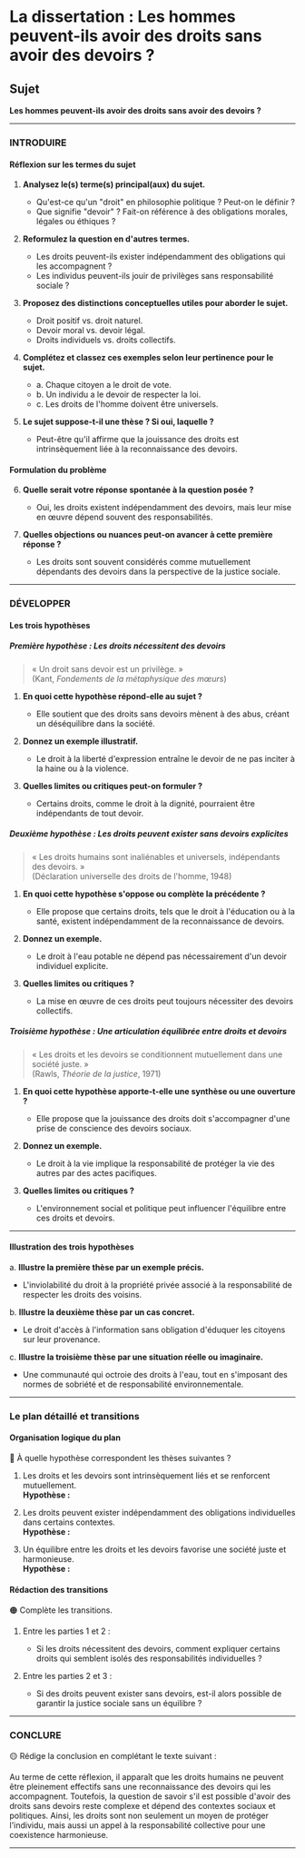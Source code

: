 # La dissertation : Les hommes peuvent-ils avoir des droits sans avoir des devoirs ?

## Sujet
**Les hommes peuvent-ils avoir des droits sans avoir des devoirs ?**

---

### INTRODUIRE

#### Réflexion sur les termes du sujet

1. **Analysez le(s) terme(s) principal(aux) du sujet.** 
   - Qu'est-ce qu'un "droit" en philosophie politique ? Peut-on le définir ?
   - Que signifie "devoir" ? Fait-on référence à des obligations morales, légales ou éthiques ?

2. **Reformulez la question en d'autres termes.**
   - Les droits peuvent-ils exister indépendamment des obligations qui les accompagnent ? 
   - Les individus peuvent-ils jouir de privilèges sans responsabilité sociale ?

3. **Proposez des distinctions conceptuelles utiles pour aborder le sujet.**
   - Droit positif vs. droit naturel.
   - Devoir moral vs. devoir légal.
   - Droits individuels vs. droits collectifs.

4. **Complétez et classez ces exemples selon leur pertinence pour le sujet.**
   - a. Chaque citoyen a le droit de vote.
   - b. Un individu a le devoir de respecter la loi.
   - c. Les droits de l'homme doivent être universels.

5. **Le sujet suppose-t-il une thèse ? Si oui, laquelle ?**
   - Peut-être qu'il affirme que la jouissance des droits est intrinsèquement liée à la reconnaissance des devoirs.

#### Formulation du problème

6. **Quelle serait votre réponse spontanée à la question posée ?**
   - Oui, les droits existent indépendamment des devoirs, mais leur mise en œuvre dépend souvent des responsabilités.

7. **Quelles objections ou nuances peut-on avancer à cette première réponse ?**
   - Les droits sont souvent considérés comme mutuellement dépendants des devoirs dans la perspective de la justice sociale.

---

### DÉVELOPPER

#### Les trois hypothèses

##### Première hypothèse : Les droits nécessitent des devoirs

> « Un droit sans devoir est un privilège. »  
> (Kant, *Fondements de la métaphysique des mœurs*)

1. **En quoi cette hypothèse répond-elle au sujet ?**
   - Elle soutient que des droits sans devoirs mènent à des abus, créant un déséquilibre dans la société.

2. **Donnez un exemple illustratif.**
   - Le droit à la liberté d'expression entraîne le devoir de ne pas inciter à la haine ou à la violence.

3. **Quelles limites ou critiques peut-on formuler ?**
   - Certains droits, comme le droit à la dignité, pourraient être indépendants de tout devoir.

##### Deuxième hypothèse : Les droits peuvent exister sans devoirs explicites

> « Les droits humains sont inaliénables et universels, indépendants des devoirs. »  
> (Déclaration universelle des droits de l'homme, 1948)

1. **En quoi cette hypothèse s'oppose ou complète la précédente ?**
   - Elle propose que certains droits, tels que le droit à l'éducation ou à la santé, existent indépendamment de la reconnaissance de devoirs.

2. **Donnez un exemple.**
   - Le droit à l'eau potable ne dépend pas nécessairement d'un devoir individuel explicite.

3. **Quelles limites ou critiques ?**
   - La mise en œuvre de ces droits peut toujours nécessiter des devoirs collectifs.

##### Troisième hypothèse : Une articulation équilibrée entre droits et devoirs

> « Les droits et les devoirs se conditionnent mutuellement dans une société juste. »  
> (Rawls, *Théorie de la justice*, 1971)

1. **En quoi cette hypothèse apporte-t-elle une synthèse ou une ouverture ?**
   - Elle propose que la jouissance des droits doit s'accompagner d'une prise de conscience des devoirs sociaux.

2. **Donnez un exemple.**
   - Le droit à la vie implique la responsabilité de protéger la vie des autres par des actes pacifiques.

3. **Quelles limites ou critiques ?**
   - L'environnement social et politique peut influencer l'équilibre entre ces droits et devoirs.

---

#### Illustration des trois hypothèses

a. **Illustre la première thèse par un exemple précis.**  
   - L'inviolabilité du droit à la propriété privée associé à la responsabilité de respecter les droits des voisins.

b. **Illustre la deuxième thèse par un cas concret.**  
   - Le droit d'accès à l'information sans obligation d'éduquer les citoyens sur leur provenance.

c. **Illustre la troisième thèse par une situation réelle ou imaginaire.**  
   - Une communauté qui octroie des droits à l'eau, tout en s'imposant des normes de sobriété et de responsabilité environnementale.

---

### Le plan détaillé et transitions

#### Organisation logique du plan

🔴 À quelle hypothèse correspondent les thèses suivantes ?

1. Les droits et les devoirs sont intrinsèquement liés et se renforcent mutuellement.  
   **Hypothèse :**

2. Les droits peuvent exister indépendamment des obligations individuelles dans certains contextes.  
   **Hypothèse :**

3. Un équilibre entre les droits et les devoirs favorise une société juste et harmonieuse.  
   **Hypothèse :**

#### Rédaction des transitions

🟠 Complète les transitions.

1. Entre les parties 1 et 2 :  
   - Si les droits nécessitent des devoirs, comment expliquer certains droits qui semblent isolés des responsabilités individuelles ?

2. Entre les parties 2 et 3 :  
   - Si des droits peuvent exister sans devoirs, est-il alors possible de garantir la justice sociale sans un équilibre ?

---

### CONCLURE

🟡 Rédige la conclusion en complétant le texte suivant :

Au terme de cette réflexion, il apparaît que les droits humains ne peuvent être pleinement effectifs sans une reconnaissance des devoirs qui les accompagnent. Toutefois, la question de savoir s'il est possible d'avoir des droits sans devoirs reste complexe et dépend des contextes sociaux et politiques. Ainsi, les droits sont non seulement un moyen de protéger l'individu, mais aussi un appel à la responsabilité collective pour une coexistence harmonieuse.

---